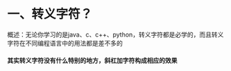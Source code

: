 # 一、转义字符？

概述：无论你学习的是java、c、c++、python，转义字符都是必学的，而且转义字符在不同编程语言中的用法都是差不多的

#### 其实转义字符没有什么特别的地方，斜杠加字符构成相应的效果